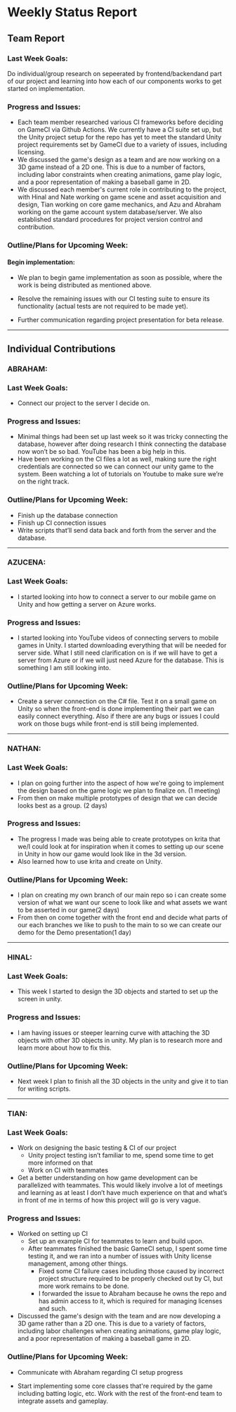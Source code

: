 # Weekly Status Report

## Team Report

### Last Week Goals:
Do individual/group research on sepeerated by frontend/backendand part of our project and learning into how each of our components works to get started on implementation. 

### Progress and Issues:
- Each team member researched various CI frameworks before deciding on GameCI via Github Actions. We currently have a CI suite set up, but the Unity project setup for the repo has yet to meet the standard Unity project requirements set by GameCI due to a variety of issues, including licensing.
- We discussed the game's design as a team and are now working on a 3D game instead of a 2D one. This is due to a number of factors, including labor constraints when creating animations, game play logic, and a poor representation of making a baseball game in 2D.
- We discussed each member's current role in contributing to the project, with Hinal and Nate working on game scene and asset acquisition and design, Tian working on core game mechanics, and Azu and Abraham working on the game account system database/server. We also established standard procedures for project version control and contribution.

### Outline/Plans for Upcoming Week:
#### Begin implementation:
- We plan to begin game implementation as soon as possible, where the work is being distributed as mentioned above.

- Resolve the remaining issues with our CI testing suite to ensure its functionality (actual tests are not required to be made yet).

- Further communication regarding project presentation for beta release.

 
------------------------------------------------
## Individual Contributions
### ABRAHAM: 
### Last Week Goals:
- Connect our project to the server I decide on.

### Progress and Issues:
- Minimal things had been set up last week so it was tricky connecting the database, however after doing research I think connecting the database now won’t be so bad. YouTube has been a big help in this.
- Have been working on the CI files a lot as well, making sure the right credentials are connected so we can connect our unity game to the system. Been watching a lot of tutorials on Youtube to make sure we’re on the right track. 

### Outline/Plans for Upcoming Week:
- Finish up the database connection
- Finish up CI connection issues
- Write scripts that’ll send data back and forth from the server and the database. 




------------
### AZUCENA: 
### Last Week Goals:
- I started looking into how to connect a server to our mobile game on Unity and how getting a server on Azure works.

### Progress and Issues:
- I started looking into YouTube videos of connecting servers to mobile games in Unity. I started downloading everything that will be needed for server side. What I still need clarification on is if we will have to get a server from Azure or if we will just need Azure for the database. This is something I am still looking into. 

### Outline/Plans for Upcoming Week:
- Create a server connection on the C# file. Test it on a small game on Unity so when the front-end is done implementing their part we can easily connect everything. Also if there are any bugs or issues I could work on those bugs while front-end is still being implemented.



-------------
### NATHAN:
### Last Week Goals: 
- I plan on going further into the aspect of how we're going to implement the design based on the game logic we plan to finalize on. (1 meeting)
- From then on make multiple prototypes of design that we can decide looks best as a group. (2 days)

### Progress and Issues:
- The progress I made was being able to create prototypes on krita that we/I could look at for inspiration when it comes to setting up our scene in Unity in how our game would look like in the 3d version. 
- Also learned how to use krita and create on Unity.

### Outline/Plans for Upcoming Week:
- I plan on creating my own branch of our main repo so i can create some version of what we want our scene to look like and what assets we want to be asserted in our game(2 days)
- From then on come together with the front end and decide what parts of our each branches we like to push to the main to so we can create our demo for the Demo presentation(1 day) 


--------------
### HINAL:
### Last Week Goals:
- This week I started to design the 3D objects and started to set up the screen in unity.

### Progress and Issues:
- I am having issues or steeper learning curve with attaching the 3D objects with other 3D objects in unity. My plan is to research more and learn more about how to fix this.

### Outline/Plans for Upcoming Week:
- Next week I plan to finish all the 3D objects in the unity and give it to tian for writing scripts.  



---------------------
### TIAN:
### Last Week Goals:
- Work on designing the basic testing & CI of our project
  - Unity project testing isn’t familiar to me, spend some time to get more informed on that
  - Work on CI with teammates
- Get a better understanding on how game development can be parallelized with teammates. This would likely involve a lot of meetings and learning as at least I don’t have much experience on that and what’s in front of me in terms of how this project will go is very vague.

### Progress and Issues:
- Worked on setting up CI
  - Set up an example CI for teammates to learn and build upon.
  - After teammates finished the basic GameCI setup, I spent some time testing it, and we ran into a number of issues with Unity license management, among other things. 
    - Fixed some CI failure cases including those caused by incorrect project structure required to be properly checked out by CI, but more work remains to be done.
    - I forwarded the issue to Abraham because he owns the repo and has admin access to it, which is required for managing licenses and such.
- Discussed the game's design with the team and are now developing a 3D game rather than a 2D one. This is due to a variety of factors, including labor challenges when creating animations, game play logic, and a poor representation of making a baseball game in 2D.

### Outline/Plans for Upcoming Week:
- Communicate with Abraham regarding CI setup progress
  
- Start implementing some core classes that're required by the game including batting logic, etc. Work with the rest of the front-end team to integrate assets and gameplay.


 
